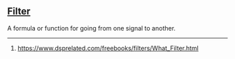 ## [Filter](#filter)

A formula or function for going from one signal to another.

---

1. https://www.dsprelated.com/freebooks/filters/What_Filter.html